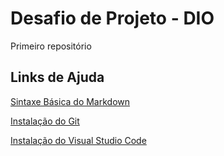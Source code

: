 # Desafio de Projeto - DIO 
Primeiro repositório

## Links de Ajuda
[Sintaxe Básica do Markdown](https://www.markdownguide.org/basic-syntax/)

[Instalação do Git](https://git-scm.com/downloads)

[Instalação do Visual Studio Code](https://code.visualstudio.com/download)
